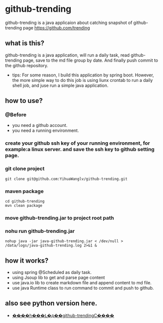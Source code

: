 # github-trending

github-trending is a java applicaion about catching snapshot of github-trending page https://github.com/trending


## what is this?

github-trending is a java application, will run a daily task, read github-trending page, save to the md file group by date. And finally push commit to the github repository.

- tips: For some reason, I build this application by spring boot. However, the more simple way to do this job is using liunx crontab to run a daily shell job, and juse run a simple java application.

## how to use?

### @Before
- you need a github account.
- you need a running environment.

### create your github ssh key of your running environment, for example:a linux server. and save the ssh key to github setting page. 

### git clone project
```
git clone git@github.com:YihuaWanglv/github-trending.git
```

### maven package
```
cd github-trending
mvn clean package
```

### move github-trending.jar to project root path

### nohu run github-trending.jar
```
nohup java -jar java-github-trending.jar < /dev/null > /data/logs/java-github-trending.log 2>&1 &
```

## how it works?

- using spring @Scheduled as daily task.
- using Jsoup lib to get and parse page content
- use java.io lib to create markdown file and append content to md file.
- use java Runtime class to run command to commit and push to github.


## also see python version here.
- [����һ���Լ�д��github-trendingС����](http://www.jianshu.com/p/25722080c73d?hmsr=toutiao.io&utm_medium=toutiao.io&utm_source=toutiao.io)

